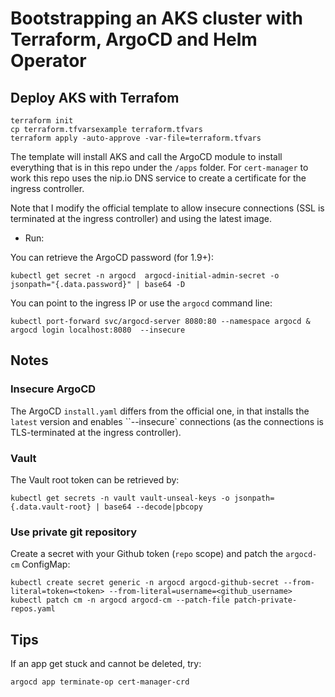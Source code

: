 # Bootstrapping an AKS cluster with Terraform, ArgoCD and Helm Operator

## Deploy AKS with Terrafom

```console
terraform init
cp terraform.tfvarsexample terraform.tfvars
terraform apply -auto-approve -var-file=terraform.tfvars
```

The template will install AKS and call the ArgoCD module to install everything that is in this repo under the `/apps` folder. For `cert-manager` to work this repo uses the nip.io DNS service to create a certificate for the ingress controller.

Note that I modify the official template to allow insecure connections (SSL is terminated at the ingress controller) and using the latest image.

- Run:

You can retrieve the ArgoCD password (for 1.9+):

```console
kubectl get secret -n argocd  argocd-initial-admin-secret -o jsonpath="{.data.password}" | base64 -D
```

You can point to the ingress IP or use the `argocd` command line:

```console
kubectl port-forward svc/argocd-server 8080:80 --namespace argocd &
argocd login localhost:8080  --insecure
```

## Notes


### Insecure ArgoCD

The ArgoCD `install.yaml` differs from the official one, in that installs the `latest` version and enables ``--insecure` connections (as the
connections is TLS-terminated at the ingress controller).

### Vault

The Vault root token can be retrieved by:

```console
kubectl get secrets -n vault vault-unseal-keys -o jsonpath={.data.vault-root} | base64 --decode|pbcopy
```

### Use private git repository

Create a secret with your Github token (`repo` scope) and patch the `argocd-cm` ConfigMap:

```console
kubectl create secret generic -n argocd argocd-github-secret --from-literal=token=<token> --from-literal=username=<github_username>
kubectl patch cm -n argocd argocd-cm --patch-file patch-private-repos.yaml
```

## Tips

If an app get stuck and cannot be deleted, try:

```console
argocd app terminate-op cert-manager-crd
```
